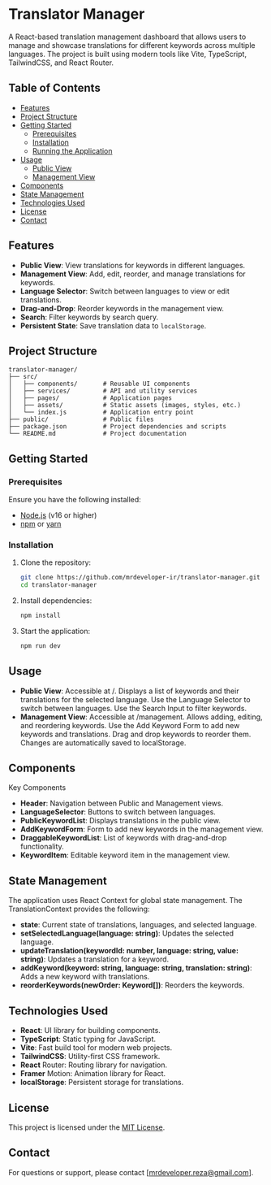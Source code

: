 # Translator Manager

A React-based translation management dashboard that allows users to manage and showcase translations for different keywords across multiple languages. The project is built using modern tools like Vite, TypeScript, TailwindCSS, and React Router.

## Table of Contents

- [Features](#features)
- [Project Structure](#project-structure)
- [Getting Started](#getting-started)
  - [Prerequisites](#prerequisites)
  - [Installation](#installation)
  - [Running the Application](#running-the-application)
- [Usage](#usage)
  - [Public View](#public-view)
  - [Management View](#management-view)
- [Components](#components)
- [State Management](#state-management)
- [Technologies Used](#technologies-used)
- [License](#license)
- [Contact](#contact)

## Features

- **Public View**: View translations for keywords in different languages.
- **Management View**: Add, edit, reorder, and manage translations for keywords.
- **Language Selector**: Switch between languages to view or edit translations.
- **Drag-and-Drop**: Reorder keywords in the management view.
- **Search**: Filter keywords by search query.
- **Persistent State**: Save translation data to `localStorage`.

## Project Structure

```
translator-manager/
├── src/
│   ├── components/       # Reusable UI components
│   ├── services/         # API and utility services
│   ├── pages/            # Application pages
│   ├── assets/           # Static assets (images, styles, etc.)
│   └── index.js          # Application entry point
├── public/               # Public files
├── package.json          # Project dependencies and scripts
└── README.md             # Project documentation
```

## Getting Started

### Prerequisites

Ensure you have the following installed:

- [Node.js](https://nodejs.org/) (v16 or higher)
- [npm](https://www.npmjs.com/) or [yarn](https://yarnpkg.com/)

### Installation

1. Clone the repository:

   ```bash
   git clone https://github.com/mrdeveloper-ir/translator-manager.git
   cd translator-manager
   ```

2. Install dependencies:

   ```bash
   npm install
   ```

3. Start the application:
   ```bash
   npm run dev
   ```

## Usage

- **Public View**:
  Accessible at /.
  Displays a list of keywords and their translations for the selected language.
  Use the Language Selector to switch between languages.
  Use the Search Input to filter keywords.
- **Management View**:
  Accessible at /management.
  Allows adding, editing, and reordering keywords.
  Use the Add Keyword Form to add new keywords and translations.
  Drag and drop keywords to reorder them.
  Changes are automatically saved to localStorage.

## Components

Key Components

- **Header**: Navigation between Public and Management views.
- **LanguageSelector**: Buttons to switch between languages.
- **PublicKeywordList**: Displays translations in the public view.
- **AddKeywordForm**: Form to add new keywords in the management view.
- **DraggableKeywordList**: List of keywords with drag-and-drop functionality.
- **KeywordItem**: Editable keyword item in the management view.

## State Management

The application uses React Context for global state management. The TranslationContext provides the following:

- **state**: Current state of translations, languages, and selected language.
- **setSelectedLanguage(language: string)**: Updates the selected language.
- **updateTranslation(keywordId: number, language: string, value: string)**: Updates a translation for a keyword.
- **addKeyword(keyword: string, language: string, translation: string)**: Adds a new keyword with translations.
- **reorderKeywords(newOrder: Keyword[])**: Reorders the keywords.

## Technologies Used

- **React**: UI library for building components.
- **TypeScript**: Static typing for JavaScript.
- **Vite**: Fast build tool for modern web projects.
- **TailwindCSS**: Utility-first CSS framework.
- **React** Router: Routing library for navigation.
- **Framer** Motion: Animation library for React.
- **localStorage**: Persistent storage for translations.

## License

This project is licensed under the [MIT License](LICENSE).

## Contact

For questions or support, please contact [mrdeveloper.reza@gmail.com].
